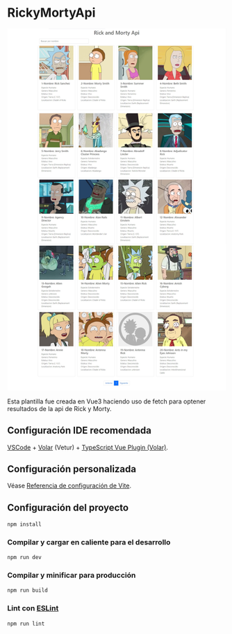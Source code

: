 # RickyMortyApi
![Logo](./src/assets/rickmorty.jpg)


Esta plantilla fue creada en Vue3 haciendo uso de fetch para optener resultados de la api de Rick y Morty.

## Configuración IDE recomendada

[VSCode](https://code.visualstudio.com/) + [Volar](https://marketplace.visualstudio.com/items?itemName=Vue.volar) (Vetur) + [TypeScript Vue Plugin (Volar)](https://marketplace.visualstudio.com/items?itemName=Vue.vscode-typescript-vue-plugin).

## Configuración personalizada

Véase [Referencia de configuración de Vite](https://vitejs.dev/config/).

## Configuración del proyecto

```sh
npm install
```

### Compilar y cargar en caliente para el desarrollo

```sh
npm run dev
```

### Compilar y minificar para producción

```sh
npm run build
```

### Lint con [ESLint](https://eslint.org/)

```sh
npm run lint
```

